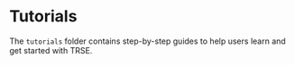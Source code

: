 # Tutorials

The `tutorials` folder contains step-by-step guides to help users learn and get started with TRSE.
